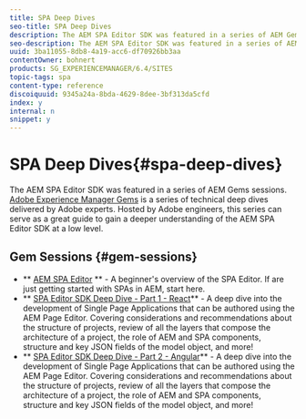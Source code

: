 ```yaml
---
title: SPA Deep Dives
seo-title: SPA Deep Dives
description: The AEM SPA Editor SDK was featured in a series of AEM Gems sessions. Hosted by Adobe engineers, this series can serve as a great guide to gain a deeper understanding of the AEM SPA Editor SDK at a low level, hosted by Adobe engineers.
seo-description: The AEM SPA Editor SDK was featured in a series of AEM Gems sessions. Hosted by Adobe engineers, this series can serve as a great guide to gain a deeper understanding of the AEM SPA Editor SDK at a low level, hosted by Adobe engineers.
uuid: 3ba11055-8db8-4a19-acc6-df70926bb3aa
contentOwner: bohnert
products: SG_EXPERIENCEMANAGER/6.4/SITES
topic-tags: spa
content-type: reference
discoiquuid: 9345a24a-8bda-4629-8dee-3bf313da5cfd
index: y
internal: n
snippet: y
---
```


# SPA Deep Dives{#spa-deep-dives}

The AEM SPA Editor SDK was featured in a series of AEM Gems sessions. [Adobe Experience Manager Gems](/content/help/en/experience-manager/kt/eseminars/gems/aem-index) is a series of technical deep dives delivered by Adobe experts. Hosted by Adobe engineers, this series can serve as a great guide to gain a deeper understanding of the AEM SPA Editor SDK at a low level.

## Gem Sessions {#gem-sessions}

* ** [AEM SPA Editor](/content/help/en/experience-manager/kt/eseminars/gems/aem-spa-editor) [](/content/help/en/experience-manager/kt/eseminars/gems/aem-spa-editor)** - A beginner's overview of the SPA Editor. If are just getting started with SPAs in AEM, start here.
* ** [SPA Editor SDK Deep Dive - Part 1 - React](/content/help/en/experience-manager/kt/eseminars/gems/SPA-Editor-SDK-Deep-Dive-React)** - A deep dive into the development of Single Page Applications that can be authored using the AEM Page Editor. Covering considerations and recommendations about the structure of projects, review of all the layers that compose the architecture of a project, the role of AEM and SPA components, structure and key JSON fields of the model object, and more!
* ** [SPA Editor SDK Deep Dive - Part 2 - Angular](/content/help/en/experience-manager/kt/eseminars/gems/SPA-Editor-SDK-Deep-Dive-Angular)** - A deep dive into the development of Single Page Applications that can be authored using the AEM Page Editor. Covering considerations and recommendations about the structure of projects, review of all the layers that compose the architecture of a project, the role of AEM and SPA components, structure and key JSON fields of the model object, and more!

